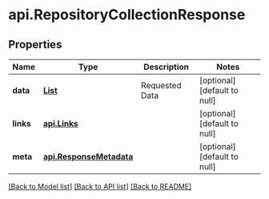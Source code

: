 # api.RepositoryCollectionResponse
## Properties

| Name | Type | Description | Notes |
|------------ | ------------- | ------------- | -------------|
| **data** | [**List**](api.RepositoryResponse.md) | Requested Data | [optional] [default to null] |
| **links** | [**api.Links**](api.Links.md) |  | [optional] [default to null] |
| **meta** | [**api.ResponseMetadata**](api.ResponseMetadata.md) |  | [optional] [default to null] |

[[Back to Model list]](../README.md#documentation-for-models) [[Back to API list]](../README.md#documentation-for-api-endpoints) [[Back to README]](../README.md)

